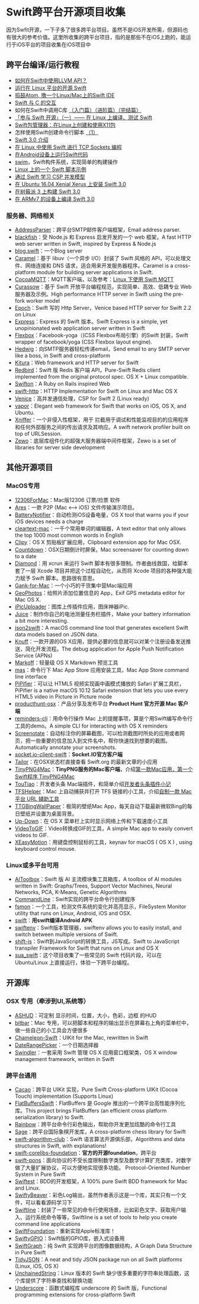 # Swift跨平台开源项目收集
因为Swfit开源，一下子多了很多跨平台项目。虽然不是iOS开发所需，但源码也有很大的参考价值。这里所收集的跨平台项目，指的是那些不在iOS上跑的，能运行于iOS平台的项目收集在iOS项目中

## 跨平台编译/运行教程
- [如何在Swift中使用LLVM API？][1]
- [运行在 Linux 平台的开源 Swift][2]
- [捣鼓Atom, 撸一个Linux/Mac上的Swift IDE][3]
- [Swift 与 C 的交互][4]
- 如何在Swift中调用C库 [（入门篇）][5][（进阶篇）][6][（完结篇）][7]
- [「参与 Swift 开源」（一）—— 在 Linux 上编译、测试 Swift][8]
- [Swift包管理器：在Linux上创建和使用X11包][9]
- 怎样使用Swift创建命令行脚本 [（1）][10]
- [Swift 3.0 介绍][11]
- [在 Linux 中使用 Swift 进行 TCP Sockets 编程][12]
- [在Android设备上运行Swift代码][13]
- [swim][14]，Swift构件系统，实现简单的构建操作
- [Linux 上的一个 Swift 脚本示例][15]
- [通过 Swift 学习 CSP 并发模型][16]
- [在 Ubuntu 16.04 Xenial Xerus 上安装 Swift 3.0][17]
- [在树莓派 3 上构建 Swift 3.0][18]
- [在 ARMv7 的设备上编译 Swift 3.0][19]

### 服务器、网络相关
- [AddressParser][20]：跨平台SMTP邮件客户端框架，Email address parser.
- [blackfish][21]：受 Node.js 和 Express 启发开发的一个 web 框架，A fast HTTP web server written in Swift, inspired by Express & Node.js
- [blog.swift][22]：一个Blog server
- [Caramel][23]：基于 libuv（一个异步 I/O）封装了 Swift 风格的 API，可以处理文件、网络连接和 DNS 请求，适合用来开发服务器程序。Caramel is a cross-platform module for building server applications in Swift.
- [CocoaMQTT][24]：MQTT客户端，以及参考：[Linux 下使用 Swift MQTT][25]
- [Curassow][26]：基于 Swift 开放平台编程规范，实现简单、高效、低耦专业 Web 服务器及示例。High performance HTTP server in Swift using the pre-fork worker model
- [Epoch][27]：Swift 写的 Http Server，Venice based HTTP server for Swift 2.2 on Linux
- [Express][28]：Express 的 Swift 版本。Swift Express is a simple, yet unopinionated web application server written in Swift
- [Flexbox][29]：Facebook-yoga（(CSS Flexbox布局引擎）的Swift 封装，Swift wrapper of facebook/yoga (CSS Flexbox layout engine).
- [Hedwig][30]：向SMTP服务器轻松传递email，Send email to any SMTP server like a boss, in Swift and cross-platform
- [Kitura][31]：Web framework and HTTP server for Swift
- [Redbird][32]：Swift 版 Redis 客户端 API，Pure-Swift Redis client implemented from the original protocol spec. OS X + Linux compatible.
- [Swifton][33]：A Ruby on Rails inspired Web 
- [swift-http][34]：HTTP Implementation for Swift on Linux and Mac OS X
- [Venice][35]：高并发通信处理，CSP for Swift 2 (Linux ready)
- [vapor][36]：Elegant web framework for Swift that works on iOS, OS X, and Ubuntu.
- [Xniffer][37]：一个非侵入性框架，用于 拦截用于调试和性能监视目的的应用程序和任何外部服务之间的传出请求及其响应。A swift network profiler built on top of URLSession.
- [Zewo][38]：底层库组件化的超强大服务器端中间件框架，Zewo is a set of libraries for server side development

## 其他开源项目
### MacOS专用
- [12306ForMac][39]：Mac版12306 订票/捡票 软件
- [Ares][40]：一款 P2P (Mac \<–\> iOS) 文件传输演示项目。
- [BatteryNotifier][41]：自动检测iOS设备电量，OS X tool that warns you if your iOS devices needs a charge
- [cleartext-mac][42]：一千个常用单词的编辑器，A text editor that only allows the top 1000 most common words in English
- [Clipy][43]：OS X 剪贴板扩展应用，Clipboard extension app for Mac OSX. 
- [Countdown][44]：OSX日期倒计时屏保，Mac screensaver for counting down to a date
- [Diamond][45]：用 xcrun 来运行 Swift 脚本有很多限制。作者曲线救国，给脚本套了一层 Xcode 项目并把这个过程自动化，从而将 Xcode 项目的各种强大能力赋予 Swift 脚本。思路很有意思。
- [Gank-for-Mac][46]：一个小巧的干货集中营Mac端应用
- [GeoPhotos][47]：给照片添加位置信息的 App，Exif GPS metadata editor for Mac OS X.
- [iPicUploader][48]：图库上传插件应用，图床神器iPic.
- [Juice][49]：制作你自己的电池测量任务栏插件，Make your battery information a bit more interesting.
- [json2swift][50]：A macOS command line tool that generates excellent Swift data models based on JSON data.
- [Knuff][51]：一款开源的OS X应用，提供必要的信息就可以对某个注册设备发送推送，简化开发流程。The debug application for Apple Push Notification Service (APNs)
- [Markoff][52]：轻量级 OS X Markdown 预览工具
- [mas][53]：命令行下 Mac App Store 应用安装工具，Mac App Store command line interface
- [PiPifier][54]：可以让 HTML5 视频实现画中画模式播放的 Safari 扩展工具栏，PiPifier is a native macOS 10.12 Safari extension that lets you use every HTML5 video in Picture in Picture mode
- [producthunt-osx][55]：产品分享及发布平台 **Product Hunt 官方开源 Mac 客户端**
- [reminders-cli][56]：用命令行操作 Mac 上的提醒事项，算是个用Swift编写命令行工具的demo。A simple CLI for interacting with OS X reminders
- [Screenotate][57]：自动标注你的屏幕截图，可以检测截图时所处的应用或者网页，把一些重要的信息加入到文件名中，帮你快速找到想要的截图。Automatically annotate your screenshots.
- [socket.io-client-swift][58]：**Socket.IO官方客户端**
- [Tailor][59]：在OSX状态栏直接查看 Swift.org 的最新文章的小应用
- [TinyPNG4Mac][60]：**TinyPNG服务的Mac客户端**，介绍[第一款Mac应用，第一个Swift程序 TinyPNG4Mac][61]
- [TouTiao][62]：开发者头条 Mac端插件，和简单介绍[开发者头条插件小记][63]
- [TFSHelper][64]：Mac 上自动捕获并打开 TFS 链接的小工具，介绍[自制一款 Mac 平台 URL 辅助工具][65]
- [TTGBingWallPaper][66]：极简的壁纸Mac App，每天自动下载最新微软Bing的每日壁纸并设置为桌面背景。
- [Up-Down][67]：在 OS X 菜单栏上实时显示网络上传和下载速度小工具
- [VideoToGIF][68]：Video转换成GIF的工具，A simple Mac app to easily convert videos to GIF.
- [XEasyMotion][69]：用键盘控制鼠标的工具，keynav for macOS ( OS X ) , using keyboard control mouse.

### Linux或多平台可用
- [AIToolbox][70]：Swift 版 AI 主流模块集工具箱库，A toolbox of AI modules written in Swift: Graphs/Trees, Support Vector Machines, Neural Networks, PCA, K-Means, Genetic Algorithms
- [CommandLine][71]：Swift实现的跨平台命令行创建程序
- [fsmon][72]：一个工具，检测文件系统的变化并高亮显示，FileSystem Monitor utility that runs on Linux, Android, iOS and OSX.
- [swift][73]：**用swift编译Android APK**
- [swiftenv][74]：Swift版本管理器，swiftenv allows you to easily install, and switch between multiple versions of Swift.
- [shift-js][75]：Swift到JavaScript的转换工具，JS写成。Swift to JavaScript transpiler Framework for Swift that runs on Linux and OS X
- [sua\_swift][76]：这个项目收集了一些常见的 Swift 代码片段，可以在 Ubuntu/Linux 上直接运行，体验一下跨平台编程。

## 开源库
### OSX 专用（牵涉到UI,系统等）
- [ASHUD][77]：可定制 显示时间，位置，大小，色彩，边框 的HUD
- [bitbar][78]：Mac 专用，可以把脚本和程序的输出显示在屏幕右上角的菜单栏中，做一些自己的小工具会方便很多
 - [Chameleon-Swift][79]：UIKit for the Mac, rewritten in Swift
- [DateRangePicker][80]：一个日期选择器
- [Swindler][81]：一套采用 Swift 管理 OS X 应用窗口框架类，OS X window management framework, written in Swift

### 跨平台通用
- [Cacao][82]：跨平台 UIKit 实现，Pure Swift Cross-platform UIKit (Cocoa Touch) implementation (Supports Linux)
- [FlatBuffersSwift][83]：FlatBuffers 是 Google 推出的一个跨平台高性能序列化库。This project brings FlatBuffers (an efficient cross platform serialization library) to Swift.
- [Rainbow][84]：跨平台命令行彩色输出，帮助你开发更加炫酷的命令行工具
- [Sage][85]：跨平台国际象棋开发库，A cross-platform chess library for Swift
- [swift-algorithm-club][86]：Swift 语言算法开源俱乐部，Algorithms and data structures in Swift, with explanations!
- [swift-corelibs-foundation][87]：**官方的开源foundation**，跨平台
- [swift-pons][88]：面向协议的不受长度限制数字类型及数学计算扩充类库，对数字做了大量扩展协议，可以方便地实现很多功能。 Protocol-Oriented Number System in Pure Swift
- [Swiftest][89]：BDD的开发框架，A 100% pure Swift BDD framework for Mac and Linux.
- [SwiftyBeaver][90]：彩色Log输出，虽然作者表示这是一个库，其实只有一个文件，可以看看源码学习下
- [Swiftline][91]：封装了一些常见的命令行使用场景，比如彩色文字、获取用户输入、运行系统命令等等，Swiftline is a set of tools to help you create command line applications
- [SwiftFoundation][92]：重新实现Apple标准库！
- [SwiftyGPIO][93]：Swift版的GPIO库，嵌入式设备用
- [SwiftGraph][94]：纯 Swift 实现跨平台的图像数据结构，A Graph Data Structure in Pure Swift
- [TidyJSON][95]：A neat and tidy JSON package run on all Swift platforms (Linux, iOS, OS X)
- [UnchainedString][96]：Linux 版本的 Swift 缺少很多重要的字符串处理函数，这个库提供了字符串查找和替换功能
- [Underscore][97]：函数式编程库 underscore 的 Swift 版，Functional programming extensions for cross-platform Swift

[1]:	http://www.csdn.net/article/2015-12-07/2826407-Swift
[2]:	http://swiftcafe.io/2015/12/11/swift-linux/ "运行在 Linux 平台的开源 Swift"
[3]:	http://ios.dog/simple-swift-ide-on-atom/ "[翻译]捣鼓Atom, 撸一个Linux/Mac上的Swift IDE"
[4]:	https://realm.io/cn/news/pragma-chris-eidhof-swift-c/ "Swift 与 C 的交互"
[5]:	http://hearrain.com/2015/12/850 "如何在Swift中调用C库（入门篇）"
[6]:	http://hearrain.com/2016/01/853 "如何在Swift中调用C库（进阶篇）"
[7]:	http://hearrain.com/2016/01/855 "如何在Swift中调用C库（完结篇）"
[8]:	https://autolayout.club/2016/01/01/%E3%80%8C%E5%8F%82%E4%B8%8E-Swift-%E5%BC%80%E6%BA%90%E3%80%8D%EF%BC%88%E4%B8%80%EF%BC%89%E2%80%94%E2%80%94-%E5%9C%A8-Linux-%E4%B8%8A%E7%BC%96%E8%AF%91%E3%80%81%E6%B5%8B%E8%AF%95-Swift/ "「参与 Swift 开源」（一）—— 在 Linux 上编译、测试 Swift"
[9]:	http://swift.gg/2016/01/13/swift-ubuntu-x11-window-app/ "Swift包管理器：在Linux上创建和使用X11包"
[10]:	http://www.cocoachina.com/swift/20160121/14966.html
[11]:	http://swift.gg/2016/02/25/introducing-swift-3-0/ "Swift 3.0 介绍"
[12]:	http://swift.gg/2016/03/01/tcp-sockets-with-swift-on-linux/ "在 Linux 中使用 Swift 进行 TCP Sockets 编程"
[13]:	https://segmentfault.com/a/1190000004961116 "在Android设备上运行Swift代码"
[14]:	https://github.com/kylef/swim "swim"
[15]:	http://swift.gg/2016/07/12/an-example-of-scripting-with-swift-on-linux/ "Linux 上的一个 Swift 脚本示例"
[16]:	http://fengjian0106.github.io/2016/04/10/CSP-Concurrency-Patterns-In-Swift/ "通过 Swift 学习 CSP 并发模型"
[17]:	http://swift.gg/2016/07/19/swift-3-0-for-ubuntu-16-04-xenial-xerus/ "在 Ubuntu 16.04 Xenial Xerus 上安装 Swift 3.0"
[18]:	http://swift.gg/2016/08/29/building-swift-3-0-on-a-raspberry-pi-3/ "在树莓派 3 上构建 Swift 3.0"
[19]:	http://swift.gg/2016/10/27/building-swift-3-0-on-an-armv7-system/ "在 ARMv7 的设备上编译 Swift 3.0"
[20]:	https://github.com/onevcat/AddressParser "AddressParser"
[21]:	https://github.com/elliottminns/blackfish "blackfish"
[22]:	https://github.com/lexrus/blog.swift "blog.swift"
[23]:	https://github.com/CaramelForSwift/Caramel "Caramel"
[24]:	https://github.com/emqtt/CocoaMQTT "CocoaMQTT"
[25]:	http://swift.gg/2016/07/01/mqtt-with-swift-on-linux/ "Linux 下使用 Swift MQTT"
[26]:	https://github.com/kylef/Curassow "Curassow"
[27]:	https://github.com/Zewo/Epoch "Epoch"
[28]:	https://github.com/crossroadlabs/Express "Express"
[29]:	https://github.com/inamiy/Flexbox "Flexbox"
[30]:	https://github.com/onevcat/Hedwig "Hedwig"
[31]:	https://github.com/IBM-Swift/Kitura "Kitura"
[32]:	https://github.com/czechboy0/Redbird "Redbird"
[33]:	https://github.com/necolt/Swifton "Swifton"
[34]:	https://github.com/huytd/swift-http "swift-http"
[35]:	https://github.com/Zewo/Venice "Venice"
[36]:	https://github.com/tannernelson/vapor "vapor"
[37]:	https://github.com/xmartlabs/Xniffer "Xniffer"
[38]:	https://github.com/Zewo/Zewo "Zewo"
[39]:	https://github.com/fancymax/12306ForMac "12306ForMac"
[40]:	https://github.com/indragiek/Ares "Ares"
[41]:	https://github.com/Kalvin126/BatteryNotifier
[42]:	https://github.com/mortenjust/cleartext-mac "cleartext-mac"
[43]:	https://github.com/Clipy/Clipy "Clipy"
[44]:	https://github.com/soffes/Countdown "Countdown"
[45]:	https://github.com/johnno1962/Diamond "Diamond"
[46]:	https://github.com/hujiaweibujidao/Gank-for-Mac "Gank-for-Mac"
[47]:	https://github.com/mcxiaoke/GeoPhotos "GeoPhotos"
[48]:	https://github.com/toolinbox/iPicUploader "iPicUploader"
[49]:	https://github.com/brianmichel/Juice "Juice"
[50]:	https://github.com/ijoshsmith/json2swift "json2swift"
[51]:	https://github.com/KnuffApp/Knuff "Knuff"
[52]:	https://github.com/thoughtbot/Markoff "Markoff"
[53]:	https://github.com/argon/mas "mas"
[54]:	https://github.com/arnoappenzeller/PiPifier "PiPifier"
[55]:	https://github.com/producthunt/producthunt-osx "producthunt-osx"
[56]:	https://github.com/keith/reminders-cli "reminders-cli"
[57]:	https://github.com/osnr/Screenotate "Screenotate"
[58]:	https://github.com/socketio/socket.io-client-swift "socket.io-client-swift"
[59]:	https://github.com/kimar/Tailor "Tailor"
[60]:	https://github.com/kyleduo/TinyPNG4Mac "TinyPNG4Mac"
[61]:	http://blog.kyleduo.com/2016/07/01/160701-tinypng4mac/
[62]:	https://github.com/judi0713/TouTiao "TouTiao"
[63]:	http://walkginkgo.com/ios/2016/05/04/Toutiao.html
[64]:	https://github.com/yulingtianxia/TFSHelper "TFSHelper"
[65]:	http://yulingtianxia.com/blog/2016/02/27/TFSHelper/ "自制一款 Mac 平台 URL 辅助工具"
[66]:	https://github.com/zekunyan/TTGBingWallPaper "TTGBingWallPaper"
[67]:	https://github.com/gjiazhe/Up-Down "Up-Down"
[68]:	https://github.com/BalestraPatrick/VideoToGIF "VideoToGIF"
[69]:	https://github.com/h2ero/XEasyMotion "XEasyMotion"
[70]:	https://github.com/KevinCoble/AIToolbox "AIToolbox"
[71]:	https://github.com/jatoben/CommandLine "CommandLine"
[72]:	https://github.com/nowsecure/fsmon "fsmon"
[73]:	https://github.com/SwiftAndroid/swift "swift"
[74]:	https://github.com/kylef/swiftenv "swiftenv"
[75]:	https://github.com/shift-js/shift-js "shift-js"
[76]:	https://github.com/jpedrosa/sua_swift "sua_swift"
[77]:	https://github.com/antscript/ASHUD "ASHUD"
[78]:	https://github.com/matryer/bitbar "bitbar"
[79]:	https://github.com/unifiedh/Chameleon-Swift "Chameleon-Swift"
[80]:	https://github.com/MrMage/DateRangePicker "DateRangePicker"
[81]:	https://github.com/tmandry/Swindler "Swindler"
[82]:	https://github.com/PureSwift/Cacao "Cacao"
[83]:	https://github.com/mzaks/FlatBuffersSwift "FlatBuffersSwift"
[84]:	https://github.com/onevcat/Rainbow "Rainbow"
[85]:	https://github.com/nvzqz/Sage "Sage"
[86]:	https://github.com/hollance/swift-algorithm-club "swift-algorithm-club"
[87]:	https://github.com/apple/swift-corelibs-foundation "swift-corelibs-foundation"
[88]:	https://github.com/dankogai/swift-pons "swift-pons"
[89]:	https://github.com/bppr/Swiftest "Swiftest"
[90]:	https://github.com/skreutzberger/SwiftyBeaver "SwiftyBeaver"
[91]:	https://github.com/Swiftline/Swiftline "Swiftline"
[92]:	https://github.com/PureSwift/SwiftFoundation "SwiftFoundation"
[93]:	https://github.com/uraimo/SwiftyGPIO "SwiftyGPIO"
[94]:	https://github.com/davecom/SwiftGraph "SwiftGraph"
[95]:	https://github.com/benloong/TidyJSON "TidyJSON"
[96]:	https://github.com/dunkelstern/UnchainedString "UnchainedString"
[97]:	https://github.com/JakeLin/Underscore "Underscore"